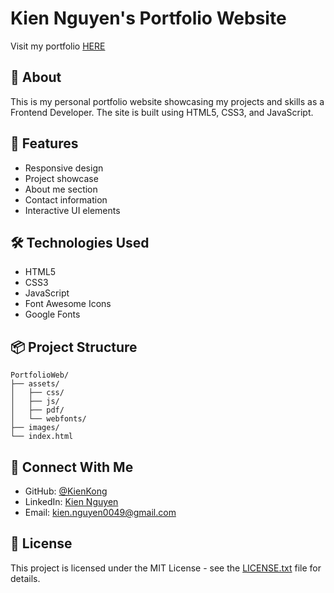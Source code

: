 # Kien Nguyen's Portfolio Website

Visit my portfolio [HERE](https://kienkong.github.io/KienNguyen.github.io/)

## 📝 About
This is my personal portfolio website showcasing my projects and skills as a Frontend Developer. The site is built using HTML5, CSS3, and JavaScript.

## 🚀 Features
- Responsive design
- Project showcase
- About me section
- Contact information
- Interactive UI elements

## 🛠️ Technologies Used
- HTML5
- CSS3
- JavaScript
- Font Awesome Icons
- Google Fonts

## 📦 Project Structure
```
PortfolioWeb/
├── assets/
│   ├── css/
│   ├── js/
│   ├── pdf/
│   └── webfonts/
├── images/
└── index.html
```

## 🔗 Connect With Me
- GitHub: [@KienKong](https://github.com/KienKong)
- LinkedIn: [Kien Nguyen](https://www.linkedin.com/in/kien-ng/)
- Email: kien.nguyen0049@gmail.com

## 📄 License
This project is licensed under the MIT License - see the [LICENSE.txt](LICENSE.txt) file for details. 